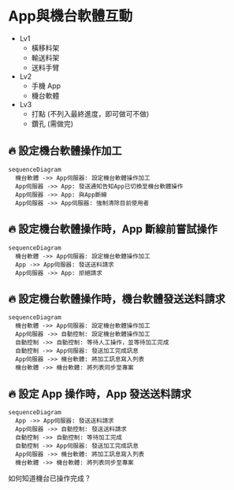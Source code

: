# App與機台軟體互動

- Lv1
  - 橫移料架
  - 輸送料架
  - 送料手臂
- Lv2
  - 手機 App
  - 機台軟體
- Lv3
  - 打點 (不列入最終進度，即可做可不做)
  - 鑽孔 (需做完)

## 🔥 設定機台軟體操作加工

```mermaid
sequenceDiagram
  機台軟體 ->> App伺服器: 設定機台軟體操作加工
  App伺服器 ->> App: 發送通知告知App已切換至機台軟體操作
  App伺服器 ->> App: 與App斷線
  App伺服器 ->> App伺服器: 強制清除目前使用者
```

## 🔥 設定機台軟體操作時，App 斷線前嘗試操作

```mermaid
sequenceDiagram
  機台軟體 ->> App伺服器: 設定機台軟體操作加工
  App ->> App伺服器: 發送送料請求
  App伺服器 ->> App: 拒絕請求
```

## 🔥 設定機台軟體操作時，機台軟體發送送料請求

```mermaid
sequenceDiagram
  機台軟體 ->> App伺服器: 設定機台軟體操作加工
  App伺服器 ->> 自動控制: 設定機台軟體操作加工
  自動控制 ->> 自動控制: 等待人工操作，並等待加工完成
  自動控制 ->> App伺服器: 發送加工完成訊息
  App伺服器 ->> 機台軟體: 將加工訊息寫入列表
  機台軟體 ->> 機台軟體: 將列表同步至專案
```

## 🔥 設定 App 操作時，App 發送送料請求

```mermaid
sequenceDiagram
  App ->> App伺服器: 發送送料請求
  App伺服器 ->> 自動控制: 發送送料請求
  自動控制 ->> 自動控制: 等待加工完成
  自動控制 ->> App伺服器: 發送加工完成訊息
  App伺服器 ->> 機台軟體: 將加工訊息寫入列表
  機台軟體 ->> 機台軟體: 將列表同步至專案
```

如何知道機台已操作完成？
